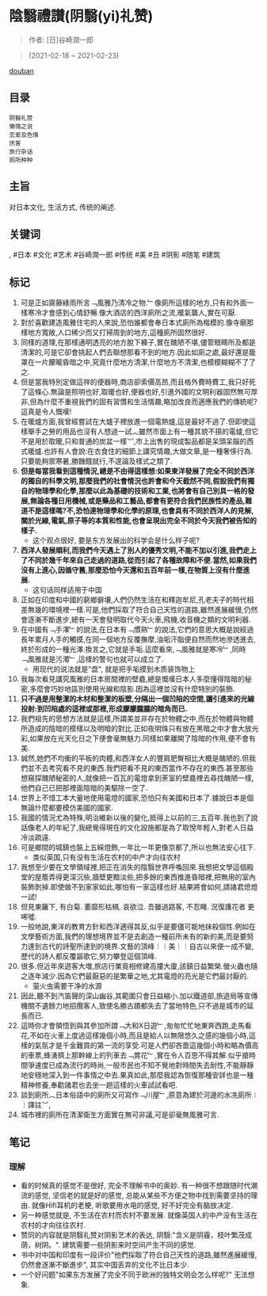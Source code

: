 # 陰翳禮讃\(阴翳\(yi\)礼赞\)

> 作者: \[日\]谷崎潤一郎

> (2021-02-18 \~ 2021-02-23)

[douban](https://book.douban.com/subject/4151117/)

## 目录
```
阴翳礼赞
懒惰之说
恋爱及色情
厌客
旅行杂话
厕所种种
```

## 主旨
对日本文化, 生活方式, 传统的阐述.

## 关键词
, #日本 #文化 #艺术 #谷崎潤一郎 #传统 #美 #丑 #阴影 #随笔 #建筑

## 标记
1. 可是正如齋藤綠雨所言﹁風雅乃清冷之物.﹂像廁所這樣的地方,只有和外面一樣寒冷才會感到心情舒暢.像大酒店的西洋廁所之流,暖氣襲人,實在可厭.
3. 對於喜歡建造風雅住宅的人來說,恐怕誰都會奉日本式廁所為楷模的.像寺廟那樣地方寬敞,人口稀少而又打掃周到的地方,這種廁所固然很好.
4. 同樣的道理,在那樣通明透亮的地方脫下褲子,實在醜陋不堪,儘管眼睛所及都是清潔的,可是它卻會挑起人們去聯想那看不到的地方.因此如廁之處,最好還是籠罩在一片朦曨昏暗之中,究竟什麼地方清潔,什麼地方不清潔,也模模糊糊不了了之.
5. 但是當我特別定做這祥的便器時,商店卻索價高昂,而且格外費時費工,我只好死了這條心.無論是照明也好,取暖也好,便器也好,引進外國的文明利器固然無可厚非,但為什麼不重視我們的固有習慣和生活情趣,略加改良而適應我們的傳統呢?這真是令人慨嘆!
6. 在暖爐方面,我曾經嘗試在大爐子裡放進一個電熱爐,這是最好不過了.但即使這樣舉手之勞的用品也沒有人想過一試︵雖然市面上有一種其貌不揚的電爐,但它不是用於取暖,只和普通的炭盆一樣︶,市上出售的現成製品都是呆頭呆腦的西式暖爐.也許有人會說:在衣食住的細節上講究情趣,大做文章,是一種奢侈行為.只要能夠禦寒暑,勝饑餓就行,不遑論及樣式之類了.
7. **但是每當我看到這種情況,總是不由得這樣想:如果東洋發展了完全不同於西洋的獨自的科學文明,那麼我們的社會情況也許會和今天截然不同,假設我們有獨自的物理學和化學,那麼以此為基礎的技術和工業,也將會有自己別具一格的發展,無論各種日用機械,或是藥品和工藝品,都會有更符合我們民族性的產品,難道不是這樣嗎?不,恐怕連物理學和化學的原理,也會具有不同於西洋人的見解,關於光線,電氣,原子等的本質和性能,也會呈現出完全不同於今天我們被告知的樣子.**
    * 这个观点很好, 要是东方发展出的科学会是什么样子呢?
8. **西洋人發展順利,而我們今天遇上了別人的優秀文明,不能不加以引進,我們走上了不同於幾千年來自己走過的道路,從而引起了各種故障和不便.當然,如果我們沒有上進心,因循守舊,那麼恐怕今天還和五百年前一樣,在物質上沒有什麼進展.**
    * 这句话同样适用于中国
9. 正如在印度和中國的窮鄉僻壤,人們仍然生活在和釋迦牟尼,孔老夫子的時代相差無幾的環境裡一樣.可是,他們採取了符合自己天性的道路,雖然進展緩慢,仍然會逐漸不斷進步,總有一天會發明取代今天火車,飛機,收音機之類的文明利器.
10. 在中國有﹁手澤﹂的說法,在日本有﹁慣熟﹂的說法,它們的意思大概是說經過長年累月人手的觸摸,在同一個地方反覆撫摩,油垢汗脂便自然而然地滲透進去,終於形成的一種光澤.換言之,它就是手垢.這麼看來,﹁風雅就是寒冷﹂,同時﹁風雅就是污濁﹂,這樣的警句也就可以成立了.
    * 用现代的说法就是"盘", 就是把手垢摸到木质装饰物上
11. 我每次看見講究風雅的日本房間裡的壁龕,總是慨嘆日本人多麼懂得陰暗的秘密,多麼會巧妙地區別使用光線和陰影.因為這裡並沒有什麼特別的裝飾.
12. **只不過是用整潔的木材和整潔的板壁,分隔出一個凹陷的空間,讓引進來的光線投射:到凹陷處的這裡或那裡,形成朦朦朧朧的暗角而已.**
13. 我們祖先的思想方法就是這樣,所謂美並非存在於物體之中,而在於物體與物體所造成的陰暗的模樣以及明暗的對比.正如夜明珠只有放在黑暗之中才會大放光彩,如果放在光天化日之下便會毫無魅力.同樣如果離開了陰暗的作用,便不會有美.
14. 誠然,她們不均衡的平板的肉體,和西洋女人的豐肩肥臀相比大概是醜陋的.但我們並不去考究看不見的東西.我們把看不見的東西當作不存在的東西.甚至那些想窺探醜陋秘密的人,就像把一百瓦的電燈拿到荼室的壁龕裡去尋找醜陋一樣,他們自己已把那裡面陰暗的美驅除一空了.
15. 世界上不惜工本大量地使用電燈的國家,恐怕只有美國和日本了.據說日本是個無論什麼都要模仿美國的國家.
16. 我國的情況尤為特殊,明治維新以後的變化,抵得上以前的三,五百年.我也到了說話像老人的年紀了,我總覺得現在的文化設施都是為了取悅年輕人,對老人日益冷淡疏遠.
17. 可是鄉間的城鎮也裝上五綵燈飾,一年比一年更像京都了,所以也無法安心往下.
    * 类似英国,只有没有生活在农村的中产才向往农村
18. 我想至少要在文學領域裡,把正在消失的陰翳世界呼喚回來.我想把文學這個殿堂的屋簷弄得更深沉些,牆壁更黯淡些,把多餘的東西推進昏暗裡,把無用的室內裝飾剝掉.即使做不到家家如此,哪怕有一家這樣也好.結果將會如何,請諸君熄燈一試!
19. 但見東籬下, 有白菊. 萎靡形枯槁, 哀欲泣. 吾雖過路客, 不忍睹. 況復護花者 更唏噓.
20. 一般地說,東洋的教育方針和西洋適得其反,似乎是要儘可能地抹殺個性.例如在文學藝術方面,我們的理想境界並不是去創造一種前所未有的新的美,而是要努力達到古代的詩聖所達到的境界.文藝的頂峰︱︱美︱︱自古以來便一成不變,歷代的詩人都反覆謳歌它,努力攀登這個頂峰.
21. 很多.但近年來遊客大増,旅店行業竟相修建高摟大廈,該鎮日益繁榮.螢火蟲也隨之逐年減少.因為它們最厭惡的是繁華之地,尤其電燈的亮光是它們最討厭的.
    * 萤火虫需要干净的水源
22. 因此,聽不到汽笛聲的深山幽谷,其範圍只會日益縮小.加以鐵道部,旅遊局等宣傳機關不遺餘力地招攬客人,致使名勝古蹟都失去了當地特色,只不過是城市的延長而已.
23. 這時你才會領悟到與其參加所謂﹁大和X日遊﹂,匆匆忙忙地東奔西跑,走馬看花,不如在火車上度過這樣幾個小時,而且是給人以無限悠久之感的幾個小時,這樣的氣氛才是千金難買的第一流的享受.可是人們卻吝嗇這幾個小時和略為價高的車票,蜂湧擠上那幹線上的列車去﹁賞花﹂,實在令人百思不得其解.似乎搶時間爭速度已成為流行的時尚,一般市民也不知不覺地對時間失去耐性,不能靜靜地安穩地深入到一件事情之中去.果真如此,那麼我認為恢復那種安詳也是一種精神修養,奉勸諸君也去坐一趟這樣的火車試試看吧.
24. 談到廁所︵日本俗語中的廁所又可寫作﹁川屋﹂,原意為建於河邊的水冼廁所︱︱譯註︶,
25. 城市裡的廁所在清潔衛生方面實在無可非議,可是卻毫無風雅可言.


## 笔记

### 理解
* 看的时候真的感觉不是很好, 完全不理解书中的奥妙. 有一种很不想跟随时代潮流的感觉, 坚信老的就是好的感觉, 总能从某些不方便之物中找到需要坚持的理由. 就像Hifi耳机的老梗, 听歌要用水电的感觉, 好不好完全有脑放决定.
* 另一种感觉就是, 不生活在农村而农村不要发展. 就像英国人的中产没有生活在农村的才向往往农村.
* 赞同的内容就是阴翳礼赞对阴影艺术的表达, 阴翳:"含义是阴霾，枝叶繁茂成荫，树阴。". 建筑需要一些阴影来时空间产生不同的感觉.
* 书中对中国和印度有一段评价"他們採取了符合自己天性的道路,雖然進展緩慢,仍然會逐漸不斷進步", 其实中国丢弃的文化不比日本少.
* 一个好问题"如果东方发展了完全不同于欧洲的独特文明会怎么样呢?" 无法想象.
